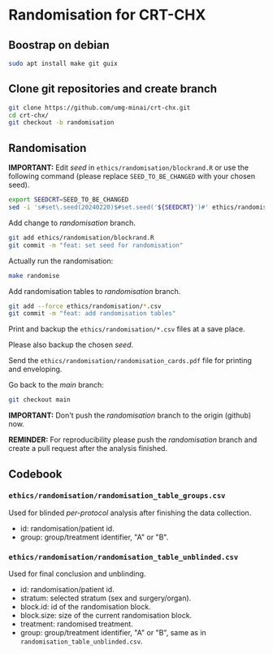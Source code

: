 # Randomisation for CRT-CHX

## Boostrap on debian

```sh
sudo apt install make git guix
```

## Clone git repositories and create branch

```sh
git clone https://github.com/umg-minai/crt-chx.git
cd crt-chx/
git checkout -b randomisation
```

## Randomisation

**IMPORTANT:** Edit *seed* in `ethics/randomisation/blockrand.R` or use the
following command (please replace `SEED_TO_BE_CHANGED` with your chosen seed).

```sh
export SEEDCRT=SEED_TO_BE_CHANGED
sed -i 's#set\.seed(20240220)$#set.seed('${SEEDCRT}')#' ethics/randomisation/blockrand.R
```

Add change to *randomisation* branch.

```sh
git add ethics/randomisation/blockrand.R
git commit -m "feat: set seed for randomisation"
```

Actually run the randomisation:

```sh
make randomise
```

Add randomisation tables to *randomisation* branch.

```sh
git add --force ethics/randomisation/*.csv
git commit -m "feat: add randomisation tables"
```

Print and backup the `ethics/randomisation/*.csv` files at a save place.

Please also backup the chosen *seed*.

Send the `ethics/randomisation/randomisation_cards.pdf` file for printing and
enveloping.

Go back to the *main* branch:

```sh
git checkout main
```

**IMPORTANT:** Don't push the *randomisation* branch to the origin (github) now.

**REMINDER:** For reproducibility please push the *randomisation* branch and
create a pull request after the analysis finished.

## Codebook

### `ethics/randomisation/randomisation_table_groups.csv`

Used for blinded *per-protocol* analysis after finishing the data collection.

- id: randomisation/patient id.
- group: group/treatment identifier, "A" or "B".

### `ethics/randomisation/randomisation_table_unblinded.csv`

Used for final conclusion and unblinding.

- id: randomisation/patient id.
- stratum: selected stratum (sex and surgery/organ).
- block.id: id of the randomisation block.
- block.size: size of the current randomisation block.
- treatment: randomised treatment.
- group: group/treatment identifier, "A" or "B", same as in
  `randomisation_table_unblinded.csv`.
